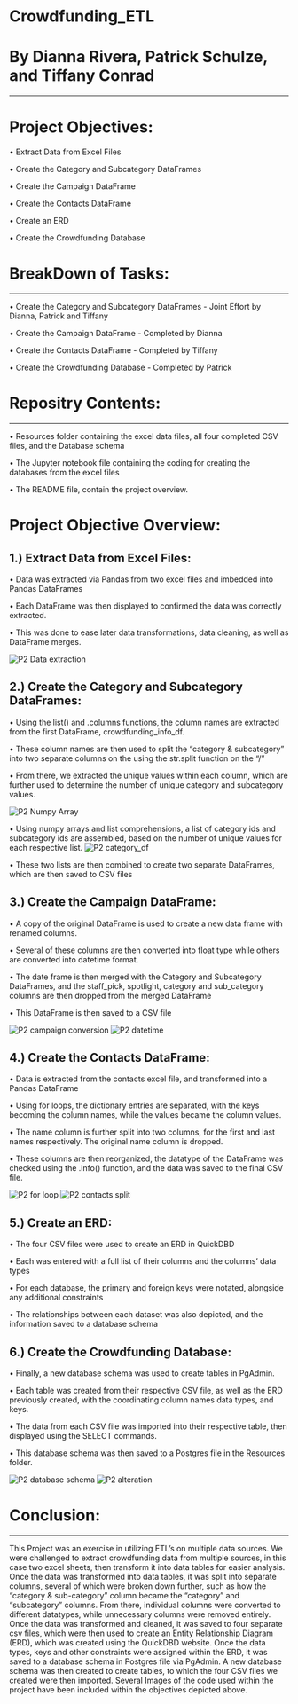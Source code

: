 # Crowdfunding_ETL 
# By Dianna Rivera, Patrick Schulze, and Tiffany Conrad
--------------------------------------------------------

# Project Objectives:

•	Extract Data from Excel Files

•	Create the Category and Subcategory DataFrames

•	Create the Campaign DataFrame

•	Create the Contacts DataFrame

•	Create an ERD 

•	Create the Crowdfunding Database


# BreakDown of Tasks: 
--------------------
  •	Create the Category and Subcategory DataFrames - Joint Effort by Dianna, Patrick and Tiffany

  •	Create the Campaign DataFrame - Completed by Dianna

  •	Create the Contacts DataFrame - Completed by Tiffany

  •	Create the Crowdfunding Database - Completed by Patrick


# Repositry Contents: 
--------------------

  •	Resources folder containing the excel data files, all four completed CSV files, and the Database schema

  •	The Jupyter notebook file containing the coding for creating the databases from the excel files

  •	The README file, contain the project overview. 



# Project Objective Overview:  
1.) Extract Data from Excel Files:
-------------------------------
  •	Data was extracted via Pandas from two excel files and imbedded into Pandas DataFrames
  
  •	Each DataFrame was then displayed to confirmed the data was correctly extracted. 
  
  •	This was done to ease later data transformations, data cleaning, as well as DataFrame merges. 

   ![P2 Data extraction](https://github.com/TrConrad/Crowdfunding_ETL/assets/133298343/d8238a71-9752-439e-9b67-319793def2ca)


2.)	Create the Category and Subcategory DataFrames:
------------------------------------------
  •	Using the list() and .columns functions, the column names are extracted from the first DataFrame, crowdfunding_info_df.
  
  •	These column names are then used to split the “category & subcategory” into two separate columns on the using the str.split function on the  “/”
  
  •	From there, we extracted the unique values within each column, which are further used to determine the number of unique category and subcategory values.

![P2 Numpy Array](https://github.com/TrConrad/Crowdfunding_ETL/assets/133298343/4218b144-43d1-4212-b0bb-3f17fd35e371)

  
  •	Using numpy arrays and list comprehensions, a list of category ids and subcategory ids are assembled, based on the number of unique values for each respective list. 
  ![P2 category_df](https://github.com/TrConrad/Crowdfunding_ETL/assets/133298343/1c5972bb-10f5-44da-964b-664e7bb7f059)

  •	These two lists are then combined to create two separate DataFrames, which are then saved to CSV files



3.)	Create the Campaign DataFrame:
----------------------------------
  •	A copy of the original DataFrame is used to create a new data frame with renamed columns.
  
  •	Several of these columns are then converted into float type while others are converted into datetime format. 
  
  •	The date frame is then merged with the Category and Subcategory DataFrames, and the staff_pick, spotlight, category and sub_category columns are then dropped from the merged DataFrame

  •	This DataFrame is then saved to a CSV file


![P2 campaign conversion](https://github.com/TrConrad/Crowdfunding_ETL/assets/133298343/f037edc1-dcbe-43de-8a0a-3396b39d0c03)
![P2 datetime](https://github.com/TrConrad/Crowdfunding_ETL/assets/133298343/8bc1f82c-9594-4d73-9fd7-b2e3ae2028f1)



4.)	Create the Contacts DataFrame:
----------------------------------
  •	Data is extracted from the contacts excel file, and transformed into a Pandas DataFrame

  •	Using for loops, the dictionary entries are separated, with the keys becoming the column names, while the values became the column values.

  •	The name column is further split into two columns, for the first and last names respectively. The original name column is dropped.

  •	These columns are then reorganized, the datatype of the DataFrame was checked using the .info() function, and the data was saved to the final CSV file. 


![P2 for loop](https://github.com/TrConrad/Crowdfunding_ETL/assets/133298343/e1b36b9f-b6a9-4ab5-b51d-e0b5f3d9b50b)
![P2 contacts split](https://github.com/TrConrad/Crowdfunding_ETL/assets/133298343/5f6715a6-48e2-4ae4-8b79-b9817a591f6a)



5.)	Create an ERD:
----------------------------------
  •	The four CSV files were used to create an ERD in QuickDBD

  •	Each was entered with a full list of their columns and the columns’ data types

  •	 For each database, the primary and foreign keys were notated, alongside any additional constraints

  •	The relationships between each dataset was also depicted, and the information saved to a database schema



6.)	Create the Crowdfunding Database:
----------------------------------
  •	Finally, a new database schema was used to create tables in PgAdmin. 

  •	Each table was created from their respective CSV file, as well as the ERD previously created, with the coordinating column names data types, and keys.

  •	The data from each CSV file was imported into their respective table, then displayed using the SELECT commands. 

  •	This database schema was then saved to a Postgres file in the Resources folder. 



![P2 database schema](https://github.com/TrConrad/Crowdfunding_ETL/assets/133298343/a9e946fd-3930-4846-95f6-0cfc6b4086c8)
![P2 alteration](https://github.com/TrConrad/Crowdfunding_ETL/assets/133298343/28348883-0b37-447d-99d6-624089b2651d)


# Conclusion: 
-------------

This Project was an exercise in utilizing ETL’s on multiple data sources. We were challenged to extract crowdfunding data from multiple sources, in this case two excel sheets, then transform it into data tables for easier analysis. Once the data was transformed into data tables, it was split into separate columns, several of which were broken down further, such as how the “category & sub-category” column became the “category” and “subcategory” columns. From there, individual columns were converted to different datatypes, while unnecessary columns were removed entirely. Once the data was transformed and cleaned, it was saved to four separate csv files, which were then used to create an Entity Relationship Diagram (ERD), which was created using the QuickDBD website. Once the data types, keys and other constraints were assigned within the ERD, it was saved to a database schema in Postgres file via PgAdmin. A new database schema was then created to create tables, to which the four CSV files we created were then imported. Several Images of the code used within the project have been included within the objectives depicted above. 

